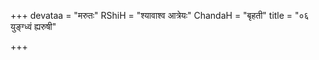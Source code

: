 +++
devataa = "मरुतः"
RShiH = "श्यावाश्व आत्रेयः"
ChandaH = "बृहती"
title = "०६ युङ्ग्ध्वं ह्यरुषी"

+++
